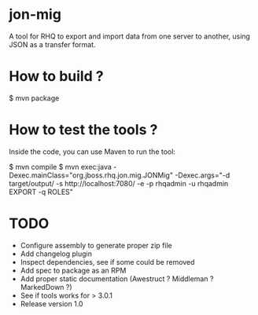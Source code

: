 jon-mig
=======

A tool for RHQ to export and import data from one server to another, using JSON as a transfer format.

How to build ?
==============

$ mvn package

How to test the tools ?
=======================

Inside the code, you can use Maven to run the tool:

$ mvn compile
$ mvn exec:java -Dexec.mainClass="org.jboss.rhq.jon.mig.JONMig" -Dexec.args="-d target/output/ -s http://localhost:7080/ -e -p rhqadmin -u rhqadmin  EXPORT -q ROLES"

TODO
====

* Configure assembly to generate proper zip file
* Add changelog plugin
* Inspect dependencies, see if some could be removed
* Add spec to package as an RPM
* Add proper static documentation (Awestruct ? Middleman ? MarkedDown ?)
* See if tools works for > 3.0.1
* Release version 1.0
